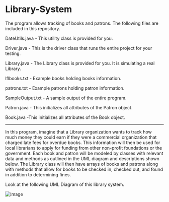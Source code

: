 # Library-System
The program allows tracking of books and patrons. The following files are included in this repository.


DateUtils.java - This utility class is provided for you.

Driver.java - This is the driver class that runs the entire project for your testing.

Library.java - The Library class is provided for you. It is simulating a real Library.

lflbooks.txt - Example books holding books information.

patrons.txt - Example patrons holding patron information.

SampleOutput.txt - A sample output of the entire program.

Patron.java - This initializes all attributes of the Patron object.

Book.java -This initializes all attributes of the Book object.



---

In this program, imagine that a Library organization wants to track how much money they could earn if they were a commercial organization that charged
late fees for overdue books. This information will then be used for local librarians to apply for funding from
other non-profit foundations or the government. Each book and patron will be modeled by classes with
relevant data and methods as outlined in the UML diagram and descriptions shown below. The Library class
will then have arrays of books and patrons along with methods that allow for books to be checked in,
checked out, and found in addition to determining fines.

Look at the following UML Diagram of this library system.

![image](https://github.com/Huihao-Xing/Library-System/assets/119607601/0e4e5269-8599-4ea4-aa6a-adf49ca2f0d6)
